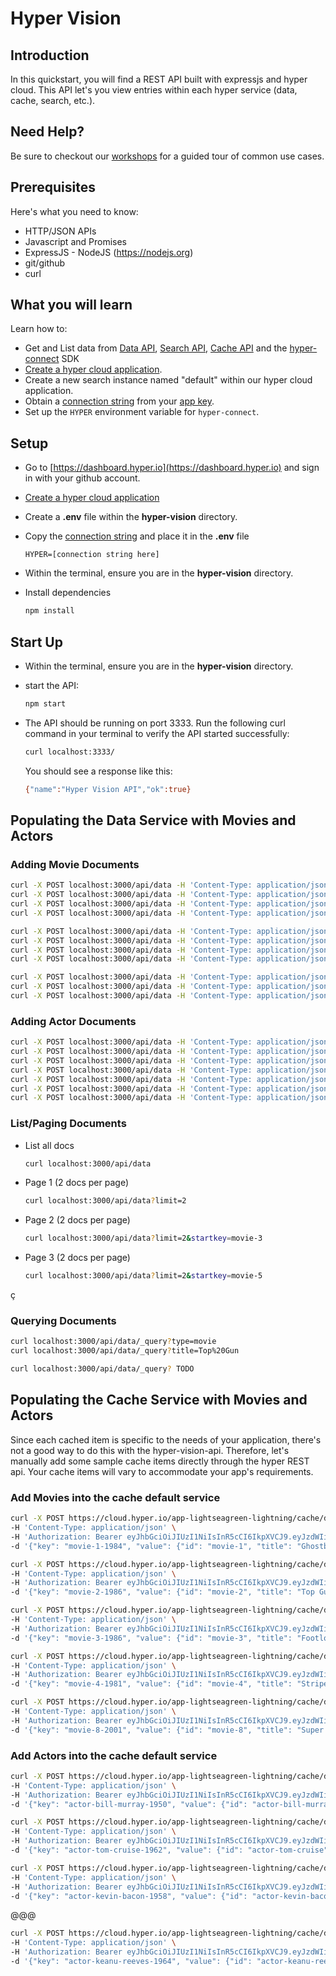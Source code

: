 # Hyper Vision

## Introduction

In this quickstart, you will find a REST API built with expressjs and hyper cloud.  This API let's you view entries within each hyper service (data, cache, search, etc.).  


## Need Help?

Be sure to checkout our [workshops](https://github.com/hyper63/workshops-expressjs) for a guided tour of common use cases. 

## Prerequisites

Here's what you need to know:

- HTTP/JSON APIs
- Javascript and Promises
- ExpressJS - NodeJS (https://nodejs.org)
- git/github
- curl

## What you will learn

Learn how to:

- Get and List data from [Data API](https://docs.hyper.io/cloud/data-api), [Search API](https://docs.hyper.io/cloud/search-api), [Cache API](https://docs.hyper.io/cloud/cache-api) and the [hyper-connect](https://docs.hyper.io/cloud/hyper-connect) SDK 
- [Create a hyper cloud application](https://docs.hyper.io/cloud/applications#zl-creating-a-new-hyper-application).
- Create a new search instance named "default" within our hyper cloud application.
- Obtain a [connection string](https://docs.hyper.io/cloud/app-keys#6s-copying-the-key-secret-and-connection-string) from your [app key](https://docs.hyper.io/cloud/app-keys).
- Set up the `HYPER` environment variable for `hyper-connect`.

## Setup

- Go to [https://dashboard.hyper.io](https://dashboard.hyper.io) and sign in with your github account.
- [Create a hyper cloud application](https://docs.hyper.io/cloud/applications#zl-creating-a-new-hyper-application)
- Create a **.env** file within the **hyper-vision** directory.
- Copy the [connection string](https://docs.hyper.io/cloud/app-keys#6s-copying-the-key-secret-and-connection-string) and place it in the **.env** file

    ```
    HYPER=[connection string here]
    ```

- Within the terminal, ensure you are in the **hyper-vision** directory.
- Install dependencies 

    ```sh
    npm install
    ```

## Start Up

- Within the terminal, ensure you are in the **hyper-vision** directory.
- start the API:

    ```sh
    npm start
    ```

- The API should be running on port 3333.  Run the following curl command in your terminal to verify the API started successfully:

    ```sh
    curl localhost:3333/
    ```

    You should see a response like this:

    ```sh
    {"name":"Hyper Vision API","ok":true}
    ```

## Populating the Data Service with Movies and Actors


### Adding Movie Documents

```sh
curl -X POST localhost:3000/api/data -H 'Content-Type: application/json' -d '{"id": "movie-1", "title": "Ghostbusters", "type": "movie", "year": "1984"}'
curl -X POST localhost:3000/api/data -H 'Content-Type: application/json' -d '{"id": "movie-2", "title": "Top Gun", "type": "movie", "year": "1986"}'
curl -X POST localhost:3000/api/data -H 'Content-Type: application/json' -d '{"id": "movie-3", "title": "Footloose", "type": "movie", "year": "1986"}'
curl -X POST localhost:3000/api/data -H 'Content-Type: application/json' -d '{"id": "movie-4", "title": "Stripes", "type": "movie", "year": "1981"}'

curl -X POST localhost:3000/api/data -H 'Content-Type: application/json' -d '{"id": "movie-5", "title": "Meatballs", "type": "movie", "year": "1979"}'
curl -X POST localhost:3000/api/data -H 'Content-Type: application/json' -d '{"id": "movie-6", "title": "Matrix", "type": "movie", "year": "1999"}'
curl -X POST localhost:3000/api/data -H 'Content-Type: application/json' -d '{"id": "movie-7", "title": "Usual Suspects", "type": "movie", "year": "1995"}'
curl -X POST localhost:3000/api/data -H 'Content-Type: application/json' -d '{"id": "movie-8", "title": "Super Troopers", "type": "movie", "year": "2001"}'

curl -X POST localhost:3000/api/data -H 'Content-Type: application/json' -d '{ "id": "movie-11","title": "Step Brothers","type": "movie","year": "2008"}'
curl -X POST localhost:3000/api/data -H 'Content-Type: application/json' -d '{"id": "movie-13","title": "Inception","type": "movie","year": "2010"}'
curl -X POST localhost:3000/api/data -H 'Content-Type: application/json' -d '{"id": "movie-14","title": "Stir Crazy","type": "movie","year": "1980"}'
```

### Adding Actor Documents

```sh
curl -X POST localhost:3000/api/data -H 'Content-Type: application/json' -d '{"id": "actor-bill-murray", "name": "Bill Murray", "type": "actor", "born": "1950"}'
curl -X POST localhost:3000/api/data -H 'Content-Type: application/json' -d '{"id": "actor-tom-cruise", "name": "Tom Cruise", "type": "actor", "born": "1962"}'
curl -X POST localhost:3000/api/data -H 'Content-Type: application/json' -d '{"id": "actor-kevin-bacon", "name": "Kevin Bacon", "type": "actor", "born": "1958"}'
curl -X POST localhost:3000/api/data -H 'Content-Type: application/json' -d '{"id": "actor-keanu-reeves", "name": "Keanu Reeves", "type": "actor", "born": "1964"}'
curl -X POST localhost:3000/api/data -H 'Content-Type: application/json' -d '{"id": "actor-kevin-spacey", "name": "Kevin Spacey", "type": "actor", "born": "1959"}'
curl -X POST localhost:3000/api/data -H 'Content-Type: application/json' -d '{"id": "actor-gene-wilder", "name": "Gene Wilder", "type": "actor", "born": "1933"}'
curl -X POST localhost:3000/api/data -H 'Content-Type: application/json' -d '{"id": "actor-leonardo-dicaprio", "name": "Leonardo Dicaprio", "type": "actor", "born": "1974"}'
```

### List/Paging Documents

- List all docs

    ```sh
    curl localhost:3000/api/data
    ```

- Page 1 (2 docs per page)

    ```sh
    curl localhost:3000/api/data?limit=2 
    ```

- Page 2 (2 docs per page)

    ```sh
    curl localhost:3000/api/data?limit=2&startkey=movie-3
    ```

- Page 3 (2 docs per page)

    ```sh
    curl localhost:3000/api/data?limit=2&startkey=movie-5
    ```
ç
### Querying Documents

```sh
curl localhost:3000/api/data/_query?type=movie
curl localhost:3000/api/data/_query?title=Top%20Gun

curl localhost:3000/api/data/_query? TODO

```

## Populating the Cache Service with Movies and Actors

Since each cached item is specific to the needs of your application, there's not a good way to do this with the hyper-vision-api.  Therefore, let's manually add some sample cache items directly through the hyper REST api. Your cache items will vary to accommodate your app's requirements.  

### Add Movies into the cache default service

```sh
curl -X POST https://cloud.hyper.io/app-lightseagreen-lightning/cache/default \
-H 'Content-Type: application/json' \
-H 'Authorization: Bearer eyJhbGciOiJIUzI1NiIsInR5cCI6IkpXVCJ9.eyJzdWIiOiJ4YXZodXhyYXVnZnplaWZvZ2dhbWcyZnlrbHliMzE1MyIsImlhdCI6MTYzODI4MDEwN30.QAebFgPCfirvWWM1Dbx0ZJrRUwMxTmJhU5c3Og3LSs0' \
-d '{"key": "movie-1-1984", "value": {"id": "movie-1", "title": "Ghostbusters"}, "ttl":"10d"}'
```

```sh
curl -X POST https://cloud.hyper.io/app-lightseagreen-lightning/cache/default \
-H 'Content-Type: application/json' \
-H 'Authorization: Bearer eyJhbGciOiJIUzI1NiIsInR5cCI6IkpXVCJ9.eyJzdWIiOiJ4YXZodXhyYXVnZnplaWZvZ2dhbWcyZnlrbHliMzE1MyIsImlhdCI6MTYzODI4MDEwN30.QAebFgPCfirvWWM1Dbx0ZJrRUwMxTmJhU5c3Og3LSs0' \
-d '{"key": "movie-2-1986", "value": {"id": "movie-2", "title": "Top Gun"}, "ttl":"10d"}'
```

```sh
curl -X POST https://cloud.hyper.io/app-lightseagreen-lightning/cache/default \
-H 'Content-Type: application/json' \
-H 'Authorization: Bearer eyJhbGciOiJIUzI1NiIsInR5cCI6IkpXVCJ9.eyJzdWIiOiJ4YXZodXhyYXVnZnplaWZvZ2dhbWcyZnlrbHliMzE1MyIsImlhdCI6MTYzODI4MDEwN30.QAebFgPCfirvWWM1Dbx0ZJrRUwMxTmJhU5c3Og3LSs0' \
-d '{"key": "movie-3-1986", "value": {"id": "movie-3", "title": "Footloose"}, "ttl":"10d"}'
```

```sh
curl -X POST https://cloud.hyper.io/app-lightseagreen-lightning/cache/default \
-H 'Content-Type: application/json' \
-H 'Authorization: Bearer eyJhbGciOiJIUzI1NiIsInR5cCI6IkpXVCJ9.eyJzdWIiOiJ4YXZodXhyYXVnZnplaWZvZ2dhbWcyZnlrbHliMzE1MyIsImlhdCI6MTYzODI4MDEwN30.QAebFgPCfirvWWM1Dbx0ZJrRUwMxTmJhU5c3Og3LSs0' \
-d '{"key": "movie-4-1981", "value": {"id": "movie-4", "title": "Stripes"}, "ttl":"10d"}'
```

```sh
curl -X POST https://cloud.hyper.io/app-lightseagreen-lightning/cache/default \
-H 'Content-Type: application/json' \
-H 'Authorization: Bearer eyJhbGciOiJIUzI1NiIsInR5cCI6IkpXVCJ9.eyJzdWIiOiJ4YXZodXhyYXVnZnplaWZvZ2dhbWcyZnlrbHliMzE1MyIsImlhdCI6MTYzODI4MDEwN30.QAebFgPCfirvWWM1Dbx0ZJrRUwMxTmJhU5c3Og3LSs0' \
-d '{"key": "movie-8-2001", "value": {"id": "movie-8", "title": "Super Troopers"}, "ttl":"10d"}'
```

### Add Actors into the cache default service

```sh
curl -X POST https://cloud.hyper.io/app-lightseagreen-lightning/cache/default \
-H 'Content-Type: application/json' \
-H 'Authorization: Bearer eyJhbGciOiJIUzI1NiIsInR5cCI6IkpXVCJ9.eyJzdWIiOiJ4YXZodXhyYXVnZnplaWZvZ2dhbWcyZnlrbHliMzE1MyIsImlhdCI6MTYzODI4MDEwN30.QAebFgPCfirvWWM1Dbx0ZJrRUwMxTmJhU5c3Og3LSs0' \
-d '{"key": "actor-bill-murray-1950", "value": {"id": "actor-bill-murray", "name": "Bill Murray", "born": "1950"}}'
```


```sh
curl -X POST https://cloud.hyper.io/app-lightseagreen-lightning/cache/default \
-H 'Content-Type: application/json' \
-H 'Authorization: Bearer eyJhbGciOiJIUzI1NiIsInR5cCI6IkpXVCJ9.eyJzdWIiOiJ4YXZodXhyYXVnZnplaWZvZ2dhbWcyZnlrbHliMzE1MyIsImlhdCI6MTYzODI4MDEwN30.QAebFgPCfirvWWM1Dbx0ZJrRUwMxTmJhU5c3Og3LSs0' \
-d '{"key": "actor-tom-cruise-1962", "value": {"id": "actor-tom-cruise", "name": "Tom Cruise", "born": "1962"}}'
```

```sh
curl -X POST https://cloud.hyper.io/app-lightseagreen-lightning/cache/default \
-H 'Content-Type: application/json' \
-H 'Authorization: Bearer eyJhbGciOiJIUzI1NiIsInR5cCI6IkpXVCJ9.eyJzdWIiOiJ4YXZodXhyYXVnZnplaWZvZ2dhbWcyZnlrbHliMzE1MyIsImlhdCI6MTYzODI4MDEwN30.QAebFgPCfirvWWM1Dbx0ZJrRUwMxTmJhU5c3Og3LSs0' \
-d '{"key": "actor-kevin-bacon-1958", "value": {"id": "actor-kevin-bacon", "name": "Kevin Bacon", "born": "1958"}}'
```
@@@
```sh
curl -X POST https://cloud.hyper.io/app-lightseagreen-lightning/cache/default \
-H 'Content-Type: application/json' \
-H 'Authorization: Bearer eyJhbGciOiJIUzI1NiIsInR5cCI6IkpXVCJ9.eyJzdWIiOiJ4YXZodXhyYXVnZnplaWZvZ2dhbWcyZnlrbHliMzE1MyIsImlhdCI6MTYzODI4MDEwN30.QAebFgPCfirvWWM1Dbx0ZJrRUwMxTmJhU5c3Og3LSs0' \
-d '{"key": "actor-keanu-reeves-1964", "value": {"id": "actor-keanu-reeves", "name": "Keanu Reeves", "born": "1964"}}'
```

